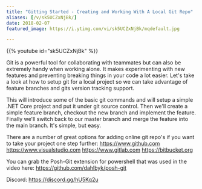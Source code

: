 ```yaml
---
title: "Gitting Started - Creating and Working With A Local Git Repo"
aliases: [/v/sk5UCZxNjBk/]
date: 2018-02-07
featured_image: https://i.ytimg.com/vi/sk5UCZxNjBk/mqdefault.jpg

---
```


{{% youtube id="sk5UCZxNjBk" %}}

Git is a powerful tool for collaborating with teammates but can also be extremely handy when working alone. It makes experimenting with new features and preventing breaking things in your code a lot easier. Let's take a look at how to setup git for a local project so we can take advantage of feature branches and gits version tracking support.

This will introduce some of the basic git commands and will setup a simple .NET Core project and put it under git source control. Then we'll create a simple feature branch, checkout the new branch and implement the feature. Finally we'll switch back to our master branch and merge the feature into the main branch. It's simple, but easy.

There are a number of great options for adding online git repo's if you want to take your project one step further:
https://www.github.com
https://www.visualstudio.com
https://www.gitlab.com
https://bitbucket.org

You can grab the Posh-Git extension for powershell that was used in the video here: https://github.com/dahlbyk/posh-git

Discord: https://discord.gg/hU5Kq2u